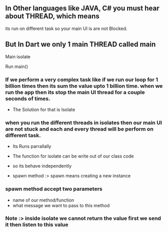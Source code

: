 
## In Other languages like JAVA, C# you must hear about THREAD, which means
its run on different task so your main UI is are not Blocked.

## But In Dart we only 1 main THREAD called main


Main isolate

Run main()



### If we perform a very complex task like if we run our loop for 1 billion times then its sum the value upto 1 billion time. when we run the app  then its stop the main UI thread for a couple seconds of times.


* The Solution for that is Isolate


### when you run the different threads in isolates then our main UI are not stuck and each and every thread will be perform on different task.


* Its Runs parrallally



* The function for isolate can be write out of our class code
* so its behave independently


* spawn method :> spawn means creating a new instance

### spawn method accept two parameters

*  name of our method/function
*  what message we want to pass to this method


### Note :> inside isolate we cannot return the value first we send it then listen to this value
















